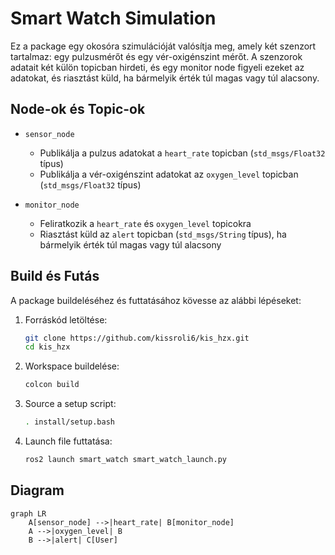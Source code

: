 # Smart Watch Simulation

Ez a package egy okosóra szimulációját valósítja meg, amely két szenzort tartalmaz: egy pulzusmérőt és egy vér-oxigénszint mérőt. A szenzorok adatait két külön topicban hirdeti, és egy monitor node figyeli ezeket az adatokat, és riasztást küld, ha bármelyik érték túl magas vagy túl alacsony.

## Node-ok és Topic-ok

- `sensor_node`
  - Publikálja a pulzus adatokat a `heart_rate` topicban (`std_msgs/Float32` típus)
  - Publikálja a vér-oxigénszint adatokat az `oxygen_level` topicban (`std_msgs/Float32` típus)

- `monitor_node`
  - Feliratkozik a `heart_rate` és `oxygen_level` topicokra
  - Riasztást küld az `alert` topicban (`std_msgs/String` típus), ha bármelyik érték túl magas vagy túl alacsony

## Build és Futás

A package buildeléséhez és futtatásához kövesse az alábbi lépéseket:

1. Forráskód letöltése:
    ```bash
    git clone https://github.com/kissroli6/kis_hzx.git
    cd kis_hzx
    ```

2. Workspace buildelése:
    ```bash
    colcon build
    ```

3. Source a setup script:
    ```bash
    . install/setup.bash
    ```

4. Launch file futtatása:
    ```bash
    ros2 launch smart_watch smart_watch_launch.py
    ```

## Diagram

```mermaid
graph LR
    A[sensor_node] -->|heart_rate| B[monitor_node]
    A -->|oxygen_level| B
    B -->|alert| C[User]
```
